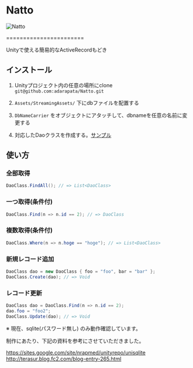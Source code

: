 # Natto

![Natto](https://f.cloud.github.com/assets/1734002/2138617/e53e9804-9335-11e3-8154-213926b76690.jpg)

=======================

Unityで使える簡易的なActiveRecordもどき

## インストール

1. Unityプロジェクト内の任意の場所にclone `git@github.com:adarapata/Natto.git`

2. `Assets/StreamingAssets/` 下にdbファイルを配置する

3. `DbNameCarrier` をオブジェクトにアタッチして、dbnameを任意の名前に変更する

4. 対応したDaoクラスを作成する。[サンプル](https://github.com/adarapata/Easy-ActiveRecord-Unity/blob/master/SampleDao.cs)

## 使い方

### 全部取得
```C#
DaoClass.FindAll(); // => List<DaoClass>
```

### 一つ取得(条件付)
```C#
DaoClass.Find(n => n.id == 2); // => DaoClass
```

### 複数取得(条件付)
```C#
DaoClass.Where(n => n.hoge == "hoge"); // => List<DaoClass>
```

### 新規レコード追加
```C#
DaoClass dao = new DaoClass { foo = "foo", bar = "bar" };
DaoClass.Create(dao); // => Void
```

### レコード更新
```C#
DaoClass dao = DaoClass.Find(n => n.id == 2);
dao.foo = "foo2";
DaoClass.Update(dao); // => Void
```

※ 現在、sqlite(パスワード無し) のみ動作確認しています。


制作にあたり、下記の資料を参考にさせていただきました。

https://sites.google.com/site/nrapmed/unityrepo/unisqlite
http://terasur.blog.fc2.com/blog-entry-265.html
